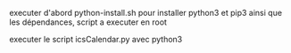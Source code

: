 executer d'abord python-install.sh pour installer python3 et pip3 ainsi que les dépendances, script a executer en root 

executer le script icsCalendar.py avec python3
